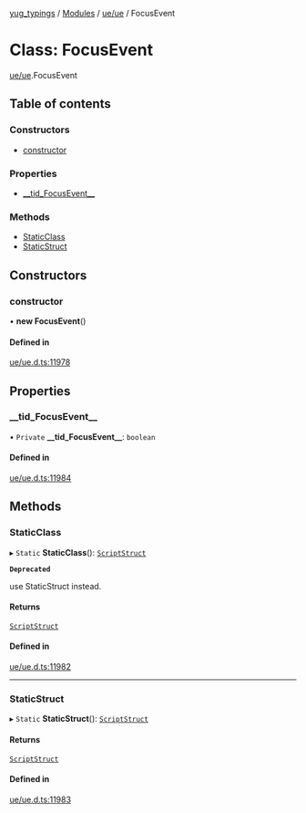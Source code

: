 [yug_typings](../README.md) / [Modules](../modules.md) / [ue/ue](../modules/ue_ue.md) / FocusEvent

# Class: FocusEvent

[ue/ue](../modules/ue_ue.md).FocusEvent

## Table of contents

### Constructors

- [constructor](ue_ue.FocusEvent.md#constructor)

### Properties

- [\_\_tid\_FocusEvent\_\_](ue_ue.FocusEvent.md#__tid_focusevent__)

### Methods

- [StaticClass](ue_ue.FocusEvent.md#staticclass)
- [StaticStruct](ue_ue.FocusEvent.md#staticstruct)

## Constructors

### constructor

• **new FocusEvent**()

#### Defined in

[ue/ue.d.ts:11978](https://github.com/YugMetaverse/yug_typings/blob/b7d9b19/ue/ue.d.ts#L11978)

## Properties

### \_\_tid\_FocusEvent\_\_

• `Private` **\_\_tid\_FocusEvent\_\_**: `boolean`

#### Defined in

[ue/ue.d.ts:11984](https://github.com/YugMetaverse/yug_typings/blob/b7d9b19/ue/ue.d.ts#L11984)

## Methods

### StaticClass

▸ `Static` **StaticClass**(): [`ScriptStruct`](ue_ue.ScriptStruct.md)

**`Deprecated`**

use StaticStruct instead.

#### Returns

[`ScriptStruct`](ue_ue.ScriptStruct.md)

#### Defined in

[ue/ue.d.ts:11982](https://github.com/YugMetaverse/yug_typings/blob/b7d9b19/ue/ue.d.ts#L11982)

___

### StaticStruct

▸ `Static` **StaticStruct**(): [`ScriptStruct`](ue_ue.ScriptStruct.md)

#### Returns

[`ScriptStruct`](ue_ue.ScriptStruct.md)

#### Defined in

[ue/ue.d.ts:11983](https://github.com/YugMetaverse/yug_typings/blob/b7d9b19/ue/ue.d.ts#L11983)
